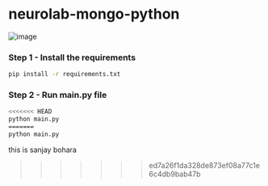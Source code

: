 # neurolab-mongo-python

![image](https://user-images.githubusercontent.com/57321948/196933065-4b16c235-f3b9-4391-9cfe-4affcec87c35.png)

### Step 1 - Install the requirements

```bash
pip install -r requirements.txt
```

### Step 2 - Run main.py file

```bash
<<<<<<< HEAD
python main.py
=======
python main.py
```
this is sanjay bohara
>>>>>>> ed7a26f1da328de873ef08a77c1e6c4db9bab47b
